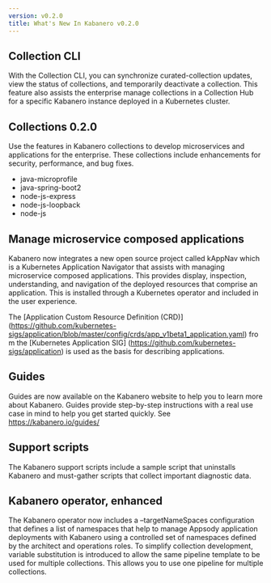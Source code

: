 ```yaml
---
version: v0.2.0
title: What's New In Kabanero v0.2.0
---
```


## Collection CLI
With the Collection CLI, you can synchronize curated-collection updates, view the status of collections, and temporarily deactivate a collection. This feature also assists the enterprise manage collections in a Collection Hub for a specific Kabanero instance deployed in a Kubernetes cluster.

## Collections 0.2.0
Use the features in Kabanero collections to develop microservices and applications for the enterprise. These collections include enhancements for security, performance, and bug fixes.
* java-microprofile
* java-spring-boot2
* node-js-express
* node-js-loopback
* node-js

## Manage microservice composed applications
Kabanero now integrates a new open source project called kAppNav which is a Kubernetes Application Navigator that assists with managing microservice composed applications. This provides display, inspection, understanding, and navigation of the deployed resources that comprise an application. This is installed through a Kubernetes operator and included in the user experience.

The [Application Custom Resource Definition (CRD)] (https://github.com/kubernetes-sigs/application/blob/master/config/crds/app_v1beta1_application.yaml) from the [Kubernetes Application SIG] (https://github.com/kubernetes-sigs/application) is used as the basis for describing applications.

## Guides
Guides are now available on the Kabanero website to help you to learn more about Kabanero. Guides provide step-by-step instructions with a real use case in mind to help you get started quickly. See https://kabanero.io/guides/

## Support scripts
The Kabanero support scripts include a sample script that uninstalls Kabanero and must-gather scripts that collect important diagnostic data.

## Kabanero operator, enhanced
The Kabanero operator now includes a –targetNameSpaces configuration that defines a list of namespaces that help to manage Appsody application deployments with Kabanero using a controlled set of namespaces defined by the architect and operations roles. To simplify collection development, variable substitution is introduced to allow the same pipeline template to be used for multiple collections. This allows you to use one pipeline for multiple collections.
